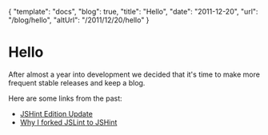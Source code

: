 {
	"template": "docs",
	"blog": true,
	"title": "Hello",
	"date": "2011-12-20",
	"url": "/blog/hello",
	"altUrl": "/2011/12/20/hello"
}

# Hello

After almost a year into development we decided that it's time to
make more frequent stable releases and keep a blog.

Here are some links from the past:

* [JSHint Edition Update](http://anton.kovalyov.net/2011/03/01/jshint-edition-update)
* [Why I forked JSLint to JSHint](http://anton.kovalyov.net/2011/02/20/why-i-forked-jslint-to-jshint)
